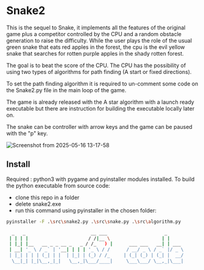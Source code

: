 # Snake2
This is the sequel to Snake, it implements all the features of the original game plus a competitor controlled by the CPU and a random obstacle generation to raise the difficulty. 
While the user plays the role of the usual green snake that eats red apples in the forest, the cpu is the evil yellow snake that searches for rotten purple apples in the shady rotten forest. 

The goal is to beat the score of the CPU. The CPU has the possibility of using two types of algorithms for path finding (A start or fixed directions).

To set the path finding algorithm it is required to un-comment some code on the Snake2.py file in the main loop of the game.

The game is already released with the A star algorithm with a launch ready executable but there are instruction for building the executable locally later on.

The snake can be controller with arrow keys and the game can be paused with the "p" key.

![Screenshot from 2025-05-16 13-17-58](https://github.com/user-attachments/assets/6f6c30ab-5e04-4e4c-bf3b-dca0141aaf0b)

## Install
Required : python3 with pygame and pyinstaller modules installed.
To build the python executable from source code: 
- clone this repo in a folder
- delete snake2.exe
- run this command using pyinstaller in the chosen folder:
```bash
pyinstaller -F .\src\snake2.py .\src\snake.py .\src\algorithm.py
```

```bash 
  _   _                        __ ___                     _      
 | | | |                      / /|__ \                   | |     
 | |_| |__   __ _ _ __ _   _ / /_   ) |      ___ ___   __| | ___ 
 | __| '_ \ / _` | '__| | | | '_ \ / /      / __/ _ \ / _` |/ _ \
 | |_| | | | (_| | |  | |_| | (_) / /_     | (_| (_) | (_| |  __/
  \__|_| |_|\__,_|_|   \__,_|\___/____|     \___\___/ \__,_|\___|
```     

